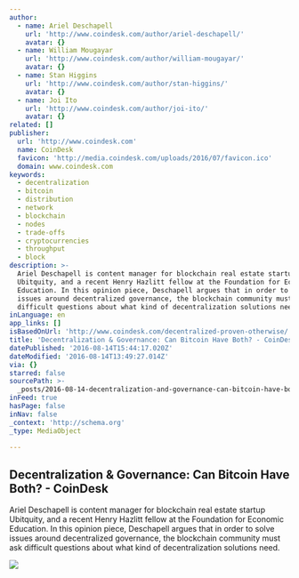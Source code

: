 ```yaml
---
author:
  - name: Ariel Deschapell
    url: 'http://www.coindesk.com/author/ariel-deschapell/'
    avatar: {}
  - name: William Mougayar
    url: 'http://www.coindesk.com/author/william-mougayar/'
    avatar: {}
  - name: Stan Higgins
    url: 'http://www.coindesk.com/author/stan-higgins/'
    avatar: {}
  - name: Joi Ito
    url: 'http://www.coindesk.com/author/joi-ito/'
    avatar: {}
related: []
publisher:
  url: 'http://www.coindesk.com'
  name: CoinDesk
  favicon: 'http://media.coindesk.com/uploads/2016/07/favicon.ico'
  domain: www.coindesk.com
keywords:
  - decentralization
  - bitcoin
  - distribution
  - network
  - blockchain
  - nodes
  - trade-offs
  - cryptocurrencies
  - throughput
  - block
description: >-
  Ariel Deschapell is content manager for blockchain real estate startup
  Ubitquity, and a recent Henry Hazlitt fellow at the Foundation for Economic
  Education. In this opinion piece, Deschapell argues that in order to solve
  issues around decentralized governance, the blockchain community must ask
  difficult questions about what kind of decentralization solutions need.
inLanguage: en
app_links: []
isBasedOnUrl: 'http://www.coindesk.com/decentralized-proven-otherwise/'
title: 'Decentralization & Governance: Can Bitcoin Have Both? - CoinDesk'
datePublished: '2016-08-14T15:44:17.020Z'
dateModified: '2016-08-14T13:49:27.014Z'
via: {}
starred: false
sourcePath: >-
  _posts/2016-08-14-decentralization-and-governance-can-bitcoin-have-both-coin.md
inFeed: true
hasPage: false
inNav: false
_context: 'http://schema.org'
_type: MediaObject

---
```

<article style=""><h1>Decentralization &amp; Governance: Can Bitcoin Have Both? - CoinDesk</h1><p>Ariel Deschapell is content manager for blockchain real estate startup Ubitquity, and a recent Henry Hazlitt fellow at the Foundation for Economic Education. In this opinion piece, Deschapell argues that in order to solve issues around decentralized governance, the blockchain community must ask difficult questions about what kind of decentralization solutions need.</p><img src="https://media.coindesk.com/uploads/2016/08/Screen-Shot-2016-08-12-at-11.31.23-AM.png" /></article>